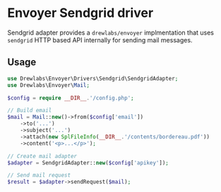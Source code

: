 # Envoyer Sendgrid driver

Sendgrid adapter provides a `drewlabs/envoyer` implmentation that uses `sendgrid` HTTP based API internally for sending mail messages.

## Usage

```php
use Drewlabs\Envoyer\Drivers\Sendgrid\SendgridAdapter;
use Drewlabs\Envoyer\Mail;

$config = require __DIR__.'/config.php';

// Build email
$mail = Mail::new()->from($config['email'])
    ->to('...')
    ->subject('...')
    ->attach(new SplFileInfo(__DIR__.'/contents/bordereau.pdf'))
    ->content('<p>...</p>');

// Create mail adapter
$adapter = SendgridAdapter::new($config['apikey']);

// Send mail request
$result = $adapter->sendRequest($mail);
```
